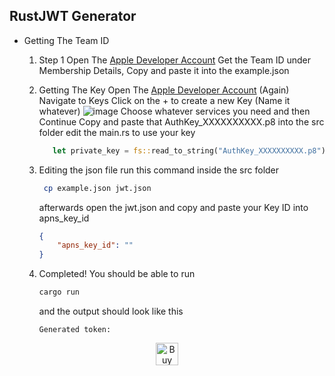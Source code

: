 ## RustJWT Generator

* Getting The Team ID
    1. Step 1
        Open The [Apple Developer Account](https://developer.apple.com/account)
        Get the Team ID under Membership Details,
        Copy and paste it into the example.json
       
    3. Getting The Key
        Open The [Apple Developer Account](https://developer.apple.com/account) (Again)
        Navigate to Keys
        Click on the + to create a new Key (Name it whatever)
        ![image](https://github.com/lunathefur/RustJWT/assets/85907829/26d9295a-6cd4-4a3a-8bb7-451cef42834c)
        Choose whatever services you need and then Continue
        Copy and paste that AuthKey_XXXXXXXXXX.p8 into the src folder
        edit the main.rs to use your key
        ```Rust
           let private_key = fs::read_to_string("AuthKey_XXXXXXXXXX.p8").expect("Failed to read private key");
        ```
        
    4. Editing the json file
        run this command inside the src folder
        ```bash
         cp example.json jwt.json
        ```
        afterwards open the jwt.json and copy and paste your Key ID into apns_key_id
        ```json
        {
            "apns_key_id": ""
        }
        ```
        
    5. Completed!
        You should be able to run 
        ```bash
        cargo run
        ```
        and the output should look like this
        ```
        Generated token:
        ```
<div align="center">
<a href='https://ko-fi.com/L4L8Q0NIF' target='_blank'><img height='36' style='border:0px;height:36px;' src='https://storage.ko-fi.com/cdn/kofi5.png?v=3' border='0' alt='Buy Me a Coffee at ko-fi.com' /></a>
</div>
